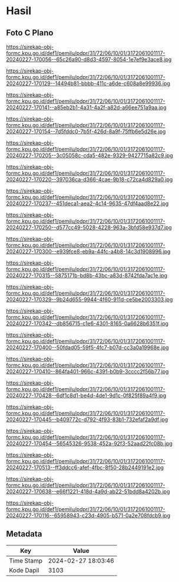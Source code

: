 # Hasil

## Foto C Plano

https://sirekap-obj-formc.kpu.go.id/def1/pemilu/pdpr/31/72/06/10/01/3172061001117-20240227-170056--65c26a90-d8d3-4597-8054-1e7ef9e3ace8.jpg

https://sirekap-obj-formc.kpu.go.id/def1/pemilu/pdpr/31/72/06/10/01/3172061001117-20240227-170129--14494b81-bbbb-411c-a6de-c608a8e99936.jpg

https://sirekap-obj-formc.kpu.go.id/def1/pemilu/pdpr/31/72/06/10/01/3172061001117-20240227-170141--a85eb2b1-4a31-4a2f-a82d-a66ee751a9aa.jpg

https://sirekap-obj-formc.kpu.go.id/def1/pemilu/pdpr/31/72/06/10/01/3172061001117-20240227-170154--7d5fddc0-7b5f-426d-8a9f-75ffb6e5d26e.jpg

https://sirekap-obj-formc.kpu.go.id/def1/pemilu/pdpr/31/72/06/10/01/3172061001117-20240227-170205--3c05058c-cda5-482e-9329-9427715a82c9.jpg

https://sirekap-obj-formc.kpu.go.id/def1/pemilu/pdpr/31/72/06/10/01/3172061001117-20240227-170220--397036ca-d366-4cae-9b18-c72ca4d829a0.jpg

https://sirekap-obj-formc.kpu.go.id/def1/pemilu/pdpr/31/72/06/10/01/3172061001117-20240227-170237--451deca1-aea2-4c14-9635-47df4aad8e22.jpg

https://sirekap-obj-formc.kpu.go.id/def1/pemilu/pdpr/31/72/06/10/01/3172061001117-20240227-170250--d577cc49-5028-4228-963a-3bfd58e937d7.jpg

https://sirekap-obj-formc.kpu.go.id/def1/pemilu/pdpr/31/72/06/10/01/3172061001117-20240227-170300--e939fce8-eb9a-44fc-a4b8-14c3d1908996.jpg

https://sirekap-obj-formc.kpu.go.id/def1/pemilu/pdpr/31/72/06/10/01/3172061001117-20240227-170315--5875171b-bd8b-43bc-a83d-8742fda7ac1e.jpg

https://sirekap-obj-formc.kpu.go.id/def1/pemilu/pdpr/31/72/06/10/01/3172061001117-20240227-170329--9b24d655-9944-4f60-911d-ce5be2003303.jpg

https://sirekap-obj-formc.kpu.go.id/def1/pemilu/pdpr/31/72/06/10/01/3172061001117-20240227-170342--db856715-c1e6-4301-8165-0a6628b6351f.jpg

https://sirekap-obj-formc.kpu.go.id/def1/pemilu/pdpr/31/72/06/10/01/3172061001117-20240227-170400--50fdad05-59f5-4fc7-b07d-cc3a0a19968e.jpg

https://sirekap-obj-formc.kpu.go.id/def1/pemilu/pdpr/31/72/06/10/01/3172061001117-20240227-170410--864fa401-966c-4391-b0b9-3cccc2f56b77.jpg

https://sirekap-obj-formc.kpu.go.id/def1/pemilu/pdpr/31/72/06/10/01/3172061001117-20240227-170428--6df1c8d1-be4d-4de1-9d1c-0f825f89a4f9.jpg

https://sirekap-obj-formc.kpu.go.id/def1/pemilu/pdpr/31/72/06/10/01/3172061001117-20240227-170445--b409772c-d792-4f93-83b1-732efaf2a9df.jpg

https://sirekap-obj-formc.kpu.go.id/def1/pemilu/pdpr/31/72/06/10/01/3172061001117-20240227-170454--56545326-9538-452a-92f3-52aad22fc08b.jpg

https://sirekap-obj-formc.kpu.go.id/def1/pemilu/pdpr/31/72/06/10/01/3172061001117-20240227-170513--ff3ddcc6-afef-4fbc-8f50-28b2449191e2.jpg

https://sirekap-obj-formc.kpu.go.id/def1/pemilu/pdpr/31/72/06/10/01/3172061001117-20240227-170638--e66f1221-418d-4a9d-ab22-51bdd8a4202b.jpg

https://sirekap-obj-formc.kpu.go.id/def1/pemilu/pdpr/31/72/06/10/01/3172061001117-20240227-170116--65958943-c23d-4905-b571-0a2e708fdcb9.jpg


## Metadata

| Key        | Value               |
| ---------- | ------------------- |
| Time Stamp | 2024-02-27 18:03:46 |
| Kode Dapil | 3103                |



